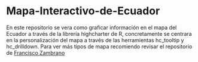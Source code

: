 # Mapa-Interactivo-de-Ecuador

En este repositorio se vera como graficar información en el mapa del Ecuador a través de la librería highcharter de R, concretamente se centrara en la personalización del mapa a través de las herramientas hc_tooltip y hc_drilldown. Para ver más tipos de mapa recomiendo revisar el repositorio de [Francisco Zambrano](https://github.com/zpio)
